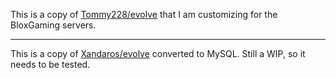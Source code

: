 This is a copy of [Tommy228/evolve](https://github.com/Tommy228/evolve) that I am customizing for the BloxGaming servers.
***
This is a copy of [Xandaros/evolve](https://github.com/Xandaros/evolve) converted to MySQL. Still a WIP, so it needs to be tested.
